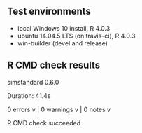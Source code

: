 ## Test environments

-   local Windows 10 install, R 4.0.3
-   ubuntu 14.04.5 LTS (on travis-ci), R 4.0.3
-   win-builder (devel and release)

## R CMD check results

simstandard 0.6.0

Duration: 41.4s

0 errors v \| 0 warnings v \| 0 notes v

R CMD check succeeded
